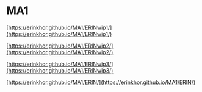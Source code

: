 # MA1

[https://erinkhor.github.io/MA1/ERINwip1/](https://erinkhor.github.io/MA1/ERINwip1/)

[https://erinkhor.github.io/MA1/ERINwip2/](https://erinkhor.github.io/MA1/ERINwip2/)

[https://erinkhor.github.io/MA1/ERINwip3/](https://erinkhor.github.io/MA1/ERINwip3/)

[https://erinkhor.github.io/MA1/ERIN/](https://erinkhor.github.io/MA1/ERIN/)
